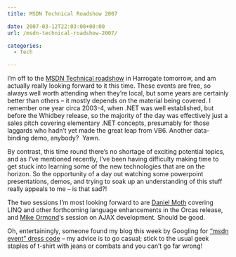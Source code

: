 ```yaml
---
title: MSDN Technical Roadshow 2007

date: 2007-03-12T22:03:00+00:00
url: /msdn-technical-roadshow-2007/

categories:
  - Tech

---
```

<!--kg-card-begin: html-->

I’m off to the [MSDN Technical roadshow][1] in Harrogate tomorrow, and am actually really looking forward to it this time. These events are free, so always well worth attending when they’re local, but some years are certainly better than others &#8211; it mostly depends on the material being covered. I remember one year circa 2003-4, when .NET was well established, but before the Whidbey release, so the majority of the day was effectively just a sales pitch covering elementary .NET concepts, presumably for those laggards who hadn’t yet made the great leap from VB6. Another data-binding demo, anybody?&nbsp; Yawn.

By contrast, this time round there’s no shortage of exciting potential topics, and as I’ve mentioned recently, I’ve been having difficulty making time to get stuck into learning some of the new technologies that are on the horizon. So the opportunity of a day out watching some powerpoint presentations, demos, and trying to soak up an understanding of this stuff really appeals to me &#8211; is that sad?!

The two sessions I’m most looking forward to are [Daniel Moth][2] covering LINQ and other forthcoming language enhancements in the Orcas release, and [Mike Ormond][3]&#8216;s session on AJAX development. Should be good.

Oh, entertainingly, someone found my blog this week by Googling for [&#8220;msdn event&#8221; dress code][4] &#8211; my advice is to go casual; stick to the usual geek staples of t-shirt with jeans or combats and you can’t go far wrong!

<!--kg-card-end: html-->

 [1]: http://www.microsoft.com/uk/techroadshow2007/msdn/default.mspx
 [2]: http://www.danielmoth.com/Blog/
 [3]: http://blogs.msdn.com/mikeormond/default.aspx
 [4]: http://www.google.com/search?q=%22msdn+event%22+dress+code&